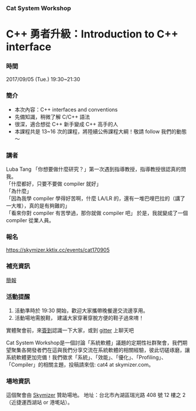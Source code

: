### Cat System Workshop ### 
# C++ 勇者升級：Introduction to C++ interface #

### 時間 ###
2017/09/05 (Tue.) 19:30~21:30 

### 簡介 ###
* 本次內容：C++ interfaces and conventions
* 先備知識，稍微了解 C/C++ 語法
* 很深，適合想從 C++ 新手變成 C++ 高手的人
* 本課程共是 13~16 次的課程，將陸續公佈課程大綱！敬請 follow 我們的動態～  

### 講者 ###
Luba Tang
「你想要做什麼研究？」第一次遇到指導教授，指導教授很認真的問我。  
「什麼都好，只要不要做 compiler 就好」  
「為什麼」  
「因為我學 compiler 學得好苦啊，什麼 LA/LR 的，還有一堆巴哩巴拉的（講了一大堆），真的是有夠難的」   
「看來你對 compiler 有苦學過，那你就做 compiler 吧」 
於是，我就變成了一個 compiler 從業人員。

### 報名 ### 
https://skymizer.kktix.cc/events/cat170905


### 補充資訊 ### 
[簡報](https://speakerdeck.com/skymizer/cat-system-workshop-number-19-c-plus-plus-course-lession-1)

### 活動提醒 ###

1. 活動準時於 19:30 開始，歡迎大家攜帶晚餐邊交流邊享用。
2. 活動場地需脫鞋， 建議大家穿著穿脫方便的鞋子過來唷！

實體聚會前，來[簽到](https://github.com/CatSystemWorkshop/meetup/blob/master/guest_book.md)認識一下大家，或到 [gitter](https://gitter.im/CatSystemWorkshop/Lobby?utm_source=share-link&utm_medium=link&utm_campaign=share-link) 上聊天吧

Cat System Workshop是一個討論「系統軟體」議題的定期性社群聚會，我們期望聚集各開發者們在這與我們分享交流在系統軟體的相關經驗，彼此切磋琢磨，讓系統軟體更加完備！我們徵求「系統」、「效能」、「優化」、「Profiling」、「Compiler」的相關主題，投稿請來信: cat4 at skymizer.com。

### 場地資訊 ###
這個聚會由 [Skymizer](https://github.com/skymizer) 贊助場地。
地址：台北市內湖區瑞光路 408 號 12 樓之 2（近捷運西湖站 or 港墘站）。
